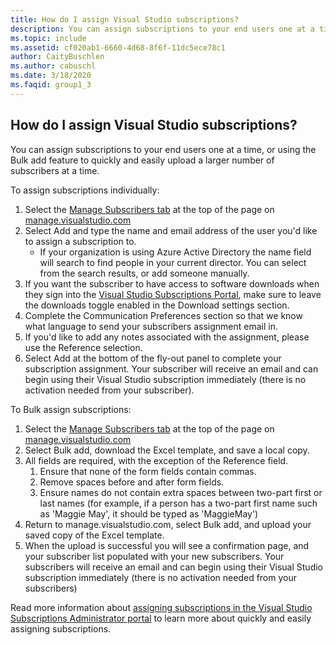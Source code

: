 ```yaml
---
title: How do I assign Visual Studio subscriptions?
description: You can assign subscriptions to your end users one at a time, or using the Bulk add feature to quickly and easily upload a larger...
ms.topic: include
ms.assetid: cf020ab1-6660-4d68-8f6f-11dc5ece78c1
author: CaityBuschlen
ms.author: cabuschl
ms.date: 3/18/2020
ms.faqid: group1_3
---
```


## How do I assign Visual Studio subscriptions?

You can assign subscriptions to your end users one at a time, or using the Bulk add feature to quickly and easily upload a larger number of subscribers at a time.

To assign subscriptions individually:

1. Select the [Manage Subscribers tab](https://manage.visualstudio.com/subscribers) at the top of the page on [manage.visualstudio.com](https://manage.visualstudio.com)
2. Select Add and type the name and email address of the user you'd like to assign a subscription to.
    - If your organization is using Azure Active Directory the name field will search to find people in your current director. You can select from the search results, or add someone manually.
3. If you want the subscriber to have access to software downloads when they sign into the [Visual Studio Subscriptions Portal](https://my.visualstudio.com/), make sure to leave the downloads toggle enabled in the Download settings section.
4. Complete the Communication Preferences section so that we know what language to send your subscribers assignment email in.
5. If you'd like to add any notes associated with the assignment, please use the Reference selection.
6. Select Add at the bottom of the fly-out panel to complete your subscription assignment. Your subscriber will receive an email and can begin using their Visual Studio subscription immediately (there is no activation needed from your subscriber).

To Bulk assign subscriptions:

1. Select the [Manage Subscribers tab](https://manage.visualstudio.com/subscribers) at the top of the page on [manage.visualstudio.com](https://manage.visualstudio.com)
2. Select Bulk add, download the Excel template, and save a local copy.
3. All fields are required, with the exception of the Reference field.
    1. Ensure that none of the form fields contain commas.
    2. Remove spaces before and after form fields.
    3. Ensure names do not contain extra spaces between two-part first or last names (for example, if a person has a two-part first name such as \'Maggie May\', it should be typed as \'MaggieMay\')
4. Return to manage.visualstudio.com, select Bulk add, and upload your saved copy of the Excel template.
5. When the upload is successful you will see a confirmation page, and your subscriber list populated with your new subscribers. Your subscribers will receive an email and can begin using their Visual Studio subscription immediately (there is no activation needed from your subscribers)

Read more information about [assigning subscriptions in the Visual Studio Subscriptions Administrator portal](https://docs.microsoft.com/visualstudio/subscriptions/assign-license#individual-assignments) to learn more about quickly and easily assigning subscriptions.
